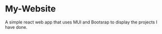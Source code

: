 # My-Website
A simple react web app that uses MUI and Bootsrap to display the projects I have done.
